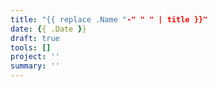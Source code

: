 ```yaml
---
title: "{{ replace .Name "-" " " | title }}"
date: {{ .Date }}
draft: true
tools: []
project: ''
summary: ''
---
```

